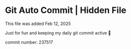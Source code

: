 # Git Auto Commit | Hidden File

This file was added Feb 12, 2025

Just for fun and keeping my daily git commit active 🤪

commit number: 237517
